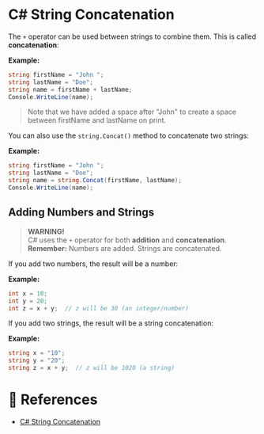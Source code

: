 # C# String Concatenation

The `+` operator can be used between strings to combine them. This is called **concatenation**:

**Example:**

```cs
string firstName = "John ";
string lastName = "Doe";
string name = firstName + lastName;
Console.WriteLine(name);
```

> Note that we have added a space after "John" to create a space between firstName and lastName on print.

You can also use the `string.Concat()` method to concatenate two strings:

**Example:**

```cs
string firstName = "John ";
string lastName = "Doe";
string name = string.Concat(firstName, lastName);
Console.WriteLine(name);
```

## Adding Numbers and Strings

> **WARNING!**<br>C# uses the `+` operator for both **addition** and **concatenation**.<br>**Remember:** Numbers are added. Strings are concatenated.

If you add two numbers, the result will be a number:

**Example:**

```cs
int x = 10;
int y = 20;
int z = x + y;  // z will be 30 (an integer/number)
```

If you add two strings, the result will be a string concatenation:

**Example:**

```cs
string x = "10";
string y = "20";
string z = x + y;  // z will be 1020 (a string)
```

# 📜 References

- [C# String Concatenation](https://www.w3schools.com/cs/cs_strings_concat.php)
